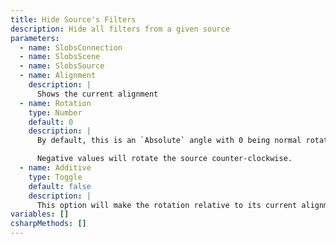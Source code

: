 ```yaml
---
title: Hide Source's Filters
description: Hide all filters from a given source
parameters:
  - name: SlobsConnection
  - name: SlobsScene
  - name: SlobsSource
  - name: Alignment
    description: |
      Shows the current alignment
  - name: Rotation
    type: Number
    default: 0
    description: |
      By default, this is an `Absolute` angle with 0 being normal rotation, valid range `-360`{lang=cs} to `+360`{lang=cs},

      Negative values will rotate the source counter-clockwise.
  - name: Additive
    type: Toggle
    default: false
    description: |
      This option will make the rotation relative to its current alignment, rather than overwriting
variables: []
csharpMethods: []
---
```


